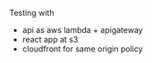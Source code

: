 Testing with
- api as aws lambda + apigateway
- react app at s3
- cloudfront for same origin policy
